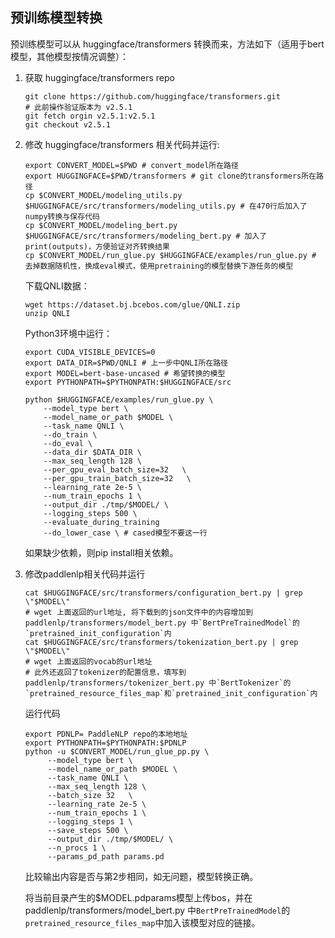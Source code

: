 ## 预训练模型转换

预训练模型可以从 huggingface/transformers 转换而来，方法如下（适用于bert模型，其他模型按情况调整）：

1. 获取 huggingface/transformers repo
   ```shell
   git clone https://github.com/huggingface/transformers.git
   # 此前操作验证版本为 v2.5.1
   git fetch orgin v2.5.1:v2.5.1
   git checkout v2.5.1
   ```
2. 修改 huggingface/transformers 相关代码并运行:
    ```shell
    export CONVERT_MODEL=$PWD # convert_model所在路径
    export HUGGINGFACE=$PWD/transformers # git clone的transformers所在路径
    cp $CONVERT_MODEL/modeling_utils.py $HUGGINGFACE/src/transformers/modeling_utils.py # 在470行后加入了numpy转换与保存代码
    cp $CONVERT_MODEL/modeling_bert.py  $HUGGINGFACE/src/transformers/modeling_bert.py # 加入了print(outputs)，方便验证对齐转换结果
    cp $CONVERT_MODEL/run_glue.py $HUGGINGFACE/examples/run_glue.py # 去掉数据随机性，换成eval模式，使用pretraining的模型替换下游任务的模型
    ```

    下载QNLI数据：
    ```shell
    wget https://dataset.bj.bcebos.com/glue/QNLI.zip
    unzip QNLI
    ```

    Python3环境中运行：
    ```shell
    export CUDA_VISIBLE_DEVICES=0
    export DATA_DIR=$PWD/QNLI # 上一步中QNLI所在路径
    export MODEL=bert-base-uncased # 希望转换的模型
    export PYTHONPATH=$PYTHONPATH:$HUGGINGFACE/src

    python $HUGGINGFACE/examples/run_glue.py \
        --model_type bert \
        --model_name_or_path $MODEL \
        --task_name QNLI \
        --do_train \
        --do_eval \
        --data_dir $DATA_DIR \
        --max_seq_length 128 \
        --per_gpu_eval_batch_size=32   \
        --per_gpu_train_batch_size=32   \
        --learning_rate 2e-5 \
        --num_train_epochs 1 \
        --output_dir ./tmp/$MODEL/ \
        --logging_steps 500 \
        --evaluate_during_training
        --do_lower_case \ # cased模型不要这一行
    ```
    如果缺少依赖，则pip install相关依赖。


3. 修改paddlenlp相关代码并运行
    ```shell
    cat $HUGGINGFACE/src/transformers/configuration_bert.py | grep \"$MODEL\"
    # wget 上面返回的url地址, 将下载到的json文件中的内容增加到paddlenlp/transformers/model_bert.py 中`BertPreTrainedModel`的`pretrained_init_configuration`内
    cat $HUGGINGFACE/src/transformers/tokenization_bert.py | grep \"$MODEL\"
    # wget 上面返回的vocab的url地址
    # 此外还返回了tokenizer的配置信息，填写到paddlenlp/transformers/tokenizer_bert.py 中`BertTokenizer`的`pretrained_resource_files_map`和`pretrained_init_configuration`内
    ```

    运行代码
   ```shell
   export PDNLP= PaddleNLP repo的本地地址
   export PYTHONPATH=$PYTHONPATH:$PDNLP
   python -u $CONVERT_MODEL/run_glue_pp.py \
        --model_type bert \
        --model_name_or_path $MODEL \
        --task_name QNLI \
        --max_seq_length 128 \
        --batch_size 32   \
        --learning_rate 2e-5 \
        --num_train_epochs 1 \
        --logging_steps 1 \
        --save_steps 500 \
        --output_dir ./tmp/$MODEL/ \
        --n_procs 1 \
        --params_pd_path params.pd
   ```

   比较输出内容是否与第2步相同，如无问题，模型转换正确。

   将当前目录产生的$MODEL.pdparams模型上传bos，并在paddlenlp/transformers/model_bert.py 中`BertPreTrainedModel`的`pretrained_resource_files_map`中加入该模型对应的链接。
